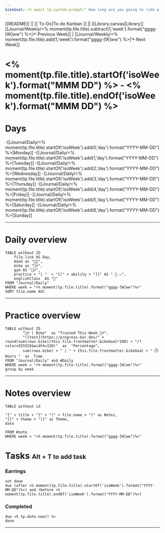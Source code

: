 ```yaml
---
bikeGoal: <% await tp.system.prompt(" How long are you going to ride a bike this week?", "0") %>
---
```

[[README]] || [[`To-Do|To-do Kanban ]] || [[Library.canvas|Library]]
[[Journal/Weekly/<% moment(tp.file.title).subtract(1,'week').format("gggg-[W]ww") %>|↶ Previous Week]] | [[Journal/Weekly/<% moment(tp.file.title).add(1,'week').format("gggg-[W]ww") %>|↷ Next Week]] 

# <% moment(tp.file.title).startOf('isoWeek').format("MMM DD") %> - <% moment(tp.file.title).endOf('isoWeek').format("MMM DD") %>

# Days

-[[Journal/Daily/<% moment(tp.file.title).startOf('isoWeek').add(0,'day').format("YYYY-MM-DD") %>|Monday]]
-[[Journal/Daily/<% moment(tp.file.title).startOf('isoWeek').add(1,'day').format("YYYY-MM-DD") %>|Tuesday]]
-[[Journal/Daily/<% moment(tp.file.title).startOf('isoWeek').add(2,'day').format("YYYY-MM-DD") %>|Wednesday]]
-[[Journal/Daily/<% moment(tp.file.title).startOf('isoWeek').add(3,'day').format("YYYY-MM-DD") %>|Thursday]]
-[[Journal/Daily/<% moment(tp.file.title).startOf('isoWeek').add(4,'day').format("YYYY-MM-DD") %>|Friday]]
-[[Journal/Daily/<% moment(tp.file.title).startOf('isoWeek').add(5,'day').format("YYYY-MM-DD") %>|Saturday]]
-[[Journal/Daily/<% moment(tp.file.title).startOf('isoWeek').add(6,'day').format("YYYY-MM-DD") %>|Sunday]]

---
# Daily overview
```dataview
TABLE without ID
	file.link AS Day,
	mood as "😶‍🌫️",
	bike as "🚴‍♂️",
	gym AS "🏋️‍♂️",
    practice + "| "  + "[[" + ability + "]]" AS " 📖 ✏️",
	englishClass  AS "🗽"
FROM "Journal/Daily"
WHERE week = "<% moment(tp.file.title).format("gggg-[W]ww")%>"
SORT file.name ASC
```
---
# Practice overview
```dataview
TABLE without ID 
		"🚴‍♂️ | Bike"  as "Trained This Week 🚵‍♂️",
		"![test](https://progress-bar.dev/" + round(sum(rows.bike)/this.file.frontmatter.bikeGoal*100) + "/?color=555555&width=150)"  as  "Percentage",
		sum(rows.bike) + " | " + this.file.frontmatter.bikeGoal + " ⏱️Hours "  as  Time 
FROM "Journal/Daily" and #Daily
WHERE week = "<% moment(tp.file.title).format("gggg-[W]ww")%>"
group by week
```
---
# Notes overview
```dataview
TABLE without id

"[" + title + "]" + "(" + file.name + ")" as Notes,
"[[" + theme + "]]" as Theme,
date

FROM #note
WHERE week = "<% moment(tp.file.title).format("gggg-[W]ww")%>"
```

# Tasks **<span style="font-size: 20px;">Alt + T to add task</span>**
### **Earrings**
```tasks
not done
due (after <% moment(tp.file.title).startOf('isoWeek').format("YYYY-MM-DD")%>) and (before <% moment(tp.file.title).endOf('isoWeek').format("YYYY-MM-DD")%>)
```

### **Completed**
```tasks
due <% tp.date.now() %>
done
```
---
